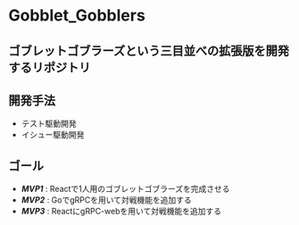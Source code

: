 # Gobblet_Gobblers

## ゴブレットゴブラーズという三目並べの拡張版を開発するリポジトリ

## 開発手法

- テスト駆動開発
- イシュー駆動開発

## ゴール

- ***MVP1*** : Reactで1人用のゴブレットゴブラーズを完成させる
- ***MVP2*** : GoでgRPCを用いて対戦機能を追加する
- ***MVP3*** : ReactにgRPC-webを用いて対戦機能を追加する
